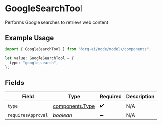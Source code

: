 # GoogleSearchTool

Performs Google searches to retrieve web content

## Example Usage

```typescript
import { GoogleSearchTool } from "@orq-ai/node/models/components";

let value: GoogleSearchTool = {
  type: "google_search",
};
```

## Fields

| Field                                              | Type                                               | Required                                           | Description                                        |
| -------------------------------------------------- | -------------------------------------------------- | -------------------------------------------------- | -------------------------------------------------- |
| `type`                                             | [components.Type](../../models/components/type.md) | :heavy_check_mark:                                 | N/A                                                |
| `requiresApproval`                                 | *boolean*                                          | :heavy_minus_sign:                                 | N/A                                                |